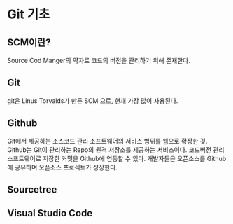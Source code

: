 # Git 기초

## SCM이란?

Source Cod Manger의 약자로 코드의 버전을 관리하기 위해 존재한다.

## Git

git은 Linus Torvalds가 만든 SCM 으로, 현재 가장 많이 사용된다.

## Github

Git에서 제공하는 소스코드 관리 소프트웨어의 서비스 범위를 웹으로 확장한 것. Github는 Git이 관리하는 Repo의 원격 저장소를 제공하는 서비스이다. 코드버전 관리 소프트웨어로 저장한 커밋을 Github에 연동할 수 있다. 개발자들은 오픈소스를 Github에 공유하며 오픈소스 프로젝트가 성장한다.

## Sourcetree

## Visual Studio Code
